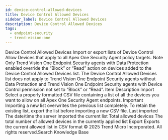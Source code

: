 ```yaml
---
id: device-control-allowed-devices
title: Device Control Allowed Devices
sidebar_label: Device Control Allowed Devices
description: Device Control Allowed Devices
tags:
  - endpoint-security
  - trend-vision-one
---
```


 Device Control Allowed Devices Import or export lists of Device Control Allow Devices that apply to all Apex One Security Agent policy targets. Note Only Trend Vision One Endpoint Security agents with Data Protection enabled override the “Block” or “Read” action on devices added to the Device Control Allowed Devices list. The Device Control Allowed Devices list does not apply to Trend Vision One Endpoint Security agents without Data Protection and Trend Vision One Endpoint Security agents with Device Control permission not set to “Block” or “Read”. Item Description Import Select a properly formatted CSV file containing a list of all the devices you want to allow on all Apex One Security Agent endpoints. Important Importing a new list overwrites the previous list completely. To retain the existing list, export the list before importing a new CSV file. Last imported The date/time the server imported the current list Total allowed devices The total number of allowed devices in the currently applied list Export Exports the current allowed list in CSV format © 2025 Trend Micro Incorporated. All rights reserved.Search Knowledge Base